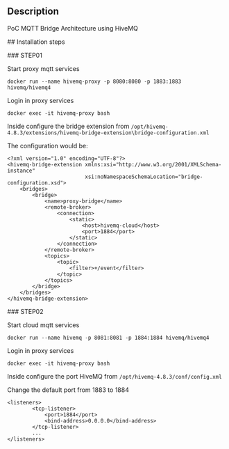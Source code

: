## Description
PoC MQTT Bridge Architecture using HiveMQ

## Installation steps

### STEP01

Start proxy mqtt services
```
docker run --name hivemq-proxy -p 8080:8080 -p 1883:1883 hivemq/hivemq4
```

Login in proxy services
```
docker exec -it hivemq-proxy bash
```

Inside configure the bridge extension from `/opt/hivemq-4.8.3/extensions/hivemq-bridge-extension\bridge-configuration.xml`

The configuration would be:
```
<?xml version="1.0" encoding="UTF-8"?>
<hivemq-bridge-extension xmlns:xsi="http://www.w3.org/2001/XMLSchema-instance"
                         xsi:noNamespaceSchemaLocation="bridge-configuration.xsd">
    <bridges>
        <bridge>
            <name>proxy-bridge</name>
            <remote-broker>
                <connection>
                    <static>
                        <host>hivemq-cloud</host>
                        <port>1884</port>
                    </static>
                </connection>
            </remote-broker>
            <topics>
                <topic>
                    <filter>+/event</filter>
                </topic>
            </topics>
        </bridge>
    </bridges>
</hivemq-bridge-extension>
```

### STEP02

Start cloud mqtt services
```
docker run --name hivemq -p 8081:8081 -p 1884:1884 hivemq/hivemq4
```

Login in proxy services
```
docker exec -it hivemq-proxy bash
```

Inside configure the port HiveMQ from `/opt/hivemq-4.8.3/conf/config.xml`

Change the default port from 1883 to 1884
```
<listeners>
        <tcp-listener>
            <port>1884</port>
            <bind-address>0.0.0.0</bind-address>
        </tcp-listener>
        ...
</listeners>
```
